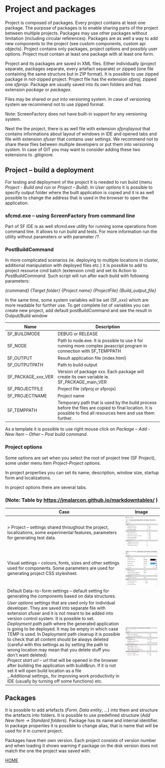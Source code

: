 # Project and packages

Project is composed of packages. Every project contains at least one
package. The purpose of packages is to enable sharing parts of the
project between multiple projects. Packages may use other packages
without limitation (including circular references). Packages are as well
a way to add new components to the project (see custom components,
custom api objects). Project contains only packages, project options and
possibly user options. Project must contain at least one package with at
least one form.

Project and its packages are saved in XML files. Either individually
(project separate, packages separate, every artefact separate) or zipped
(one file containing the same structure but in ZIP format). It is
possible to use zipped package in not-zipped project. Project file has
the extension _sfproj_, zipped one _sfprojx_. Package are usually saved
into its own folders and has extension _package_ or _packagex_.

Files may be shared or put into versioning system. In case of versioning
system we recommend not to use zipped format.

Note: ScreenFactory does not have built-in support for any versioning
system.

Next the the project, there is as well file with extension
_sfprojlayout_ that contains informations about layout of windows in IDE
and opened tabs and file with extension _sfuser_ that contains user
settings. We recommend not to share these files between multiple
developers or put them into versioning system. In case of GIT you may
want to consider adding these two estensions to .gitignore.

## Project – build a deployment

For testing and deployment of the project it is needed to run build
(menu _Project - Build and run_ or _Project_ _– Build_). In _User
options_ it is possible to specify output folder where the built
application is copied and it is as well possible to change the address
that is used in the browser to open the application.

### sfcmd.exe – using ScreenFactory from command line

Part of SF IDE is as well sfcmd.exe utility for running some operations
from command line. It allows to run build and tests. For more
information run the utility without parameters or with parameter /?.

### PostBuildCommand

In more complicated scenarios (ie. deploying to multiple locations in
cluster, additional manipulation with deployed files etc.) it is
possible to add to project resource cmd batch (extension cmd) and set
its Action to _PostBuildCommand_. Such script will run after each build
with following parameters:

_{command} {Target folder} {Project name} {ProjectFile}
{Build_output_file}_

In the same time, some system variables will be set (SF_xxx) which are
more readable for further use. To get complete list of variables you can
create new project, add default postBuildCommand and see the result in
Output/Build window

| Name               | Description                                                                                                                                                     |
| ------------------ | --------------------------------------------------------------------------------------------------------------------------------------------------------------- |
| SF_BUILDMODE       | DEBUG or RELEASE                                                                                                                                                |
| SF_NODE            | Path to node.exe. It is possible to use it for running more complex javascript program in connection with SF_TEMPPATH                                           |
| SF_OUTPUT          | Result application file (index.html)                                                                                                                            |
| SF_OUTPUTPATH      | Path to build output                                                                                                                                            |
| SF_PACKAGE_xxx_VER | Version of package xxx. Each package will create its own variable ie. SF_PACKAGE_main_VER                                                                       |
| SF_PROJECTFILE     | Project file (sfproj or sfprojx)                                                                                                                                |
| SF_PROJECTNAME     | Project name                                                                                                                                                    |
| SF_TEMPPATH        | Temporary path that is used by the build process before the files are copied to final location. It is possible to find all resources here and use them further. |

As a template it is possible to use right mouse click on _Package –_
_Add -_ _New Item_ _– Other – Post build command_.

### Project options

Some options are set when you select the root of project tree (SF
Project), some under menu item _Project-Project options_.

In project properties you can set its name, description, window size,
startup form and localizations.

In project options there are several tabs.

### (Note: Table by https://jmalarcon.github.io/markdowntables/ )

| Case                                                                                                                                                                                                                                                                                                                                                                                                                                                                                                                                                                                                                                                                                                                                                                                                                                                                    | Image                                |
| ----------------------------------------------------------------------------------------------------------------------------------------------------------------------------------------------------------------------------------------------------------------------------------------------------------------------------------------------------------------------------------------------------------------------------------------------------------------------------------------------------------------------------------------------------------------------------------------------------------------------------------------------------------------------------------------------------------------------------------------------------------------------------------------------------------------------------------------------------------------------- | ------------------------------------ |
| > Project – settings shared throughout the project, localizations, some experimental features, parameters for generating test data.                                                                                                                                                                                                                                                                                                                                                                                                                                                                                                                                                                                                                                                                                                                                     | ![image16.png](../media/image16.png) |
| Visual settings – colours, fonts, sizes and other settings used for components. Some parameters are used for generating project CSS stylesheet.                                                                                                                                                                                                                                                                                                                                                                                                                                                                                                                                                                                                                                                                                                                         | ![image17.png](../media/image17.png) |
| Default Data-to-form settings – default setting for generating the components based on data structures.                                                                                                                                                                                                                                                                                                                                                                                                                                                                                                                                                                                                                                                                                                                                                                 |                                      |
| _User options_ settings that are used only for individual developer. They are saved into separate file with extension sfuser and it is not meant to be added into version control system. It is possible to set. <br> _Deployment path_ path where the generated application is going to be deployed. It may be empty in which case TEMP is used. In Deployment path cleanup it is possible to check that all content should be always deleted (careful with this settings as by setting the path to wrong location may mean that you delete stuff you don't want deleted) <br> _Project start url_ – url that will be opened in the browser after building the application with build&run. If it is not set it will open build location as a file <br> _ Additional settings_ for improving work productivity in IDE (usually by turning off some functions) etc. <br> | ![image18.png](../media/image18.png) |

## Packages

It is possible to add artefacts (_Form_, _Data entity_, ...) into them
and structure the artefacts into folders. It is possible to use
predefined structure (_Add New Item -&gt; Standard folders_). Package
has its name and internal identifier. In package properties it is
possible to change alias, that is name that will be used for it in
current project.

Packages have their own version. Each project consists of version number
and when loading it shows warning if package on the disk version does
not match the one the project was saved with.

[HOME](1index.md)
